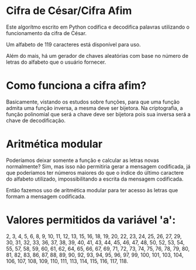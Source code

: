 # Cifra de César/Cifra Afim
Este algorítmo escrito em Python codifica e decodifica palavras utilizando o funcionamento da cifra de César.

Um alfabeto de 119 caracteres está disponível para uso.

Além do mais, há um gerador de chaves aleatórias com base no número de letras do alfabeto que o usuário fornecer.

# Como funciona a cifra afim?
Basicamente, vistando os estudos sobre funções, para que uma função admita uma função inversa, a mesma deve ser bijetora. 
Na criptografia, a função polinomial que será a chave deve ser bijetora pois sua inversa será a chave de decodificação. 

# Aritmética modular
Poderíamos deixar somente a função e calcular as letras novas normalmente? Sim, mas isso não permitiria gerar a mensagem codificada, já que poderiamos ter números maiores do que o índice do último caractere do alfabeto utilizado, impossibilitando a escrita da mensagem codificada.

Então fazemos uso de aritmética modular para ter acesso às letras que formam a mensagem codificada.

# Valores permitidos da variável 'a':
2, 3, 4, 5, 6, 8, 9, 10, 11, 12, 13, 15, 16, 18, 19, 20, 22, 23, 24, 25, 26, 27, 29, 30, 31, 32, 33, 36, 37, 38, 39, 40, 41, 43, 44, 45, 46, 47, 48, 50, 52, 53, 54, 55, 57, 58, 59, 60, 61, 62, 64, 65, 66, 67, 69, 71, 72, 73, 74, 75, 76, 78, 79, 80, 81, 82, 83, 86, 87, 88, 89, 90, 92, 93, 94, 95, 96, 97, 99, 100, 101, 103, 104, 106, 107, 108, 109, 110, 111, 113, 114, 115, 116, 117, 118.
